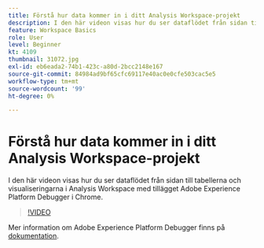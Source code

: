 ```yaml
---
title: Förstå hur data kommer in i ditt Analysis Workspace-projekt
description: I den här videon visas hur du ser dataflödet från sidan till tabellerna och visualiseringarna i Analysis Workspace med tillägget Adobe Experience Platform Debugger i Chrome.
feature: Workspace Basics
role: User
level: Beginner
kt: 4109
thumbnail: 31072.jpg
exl-id: eb6eada2-74b1-423c-a80d-2bcc2148e167
source-git-commit: 84984ad9bf65cfc69117e40ac0e0cfe503cac5e5
workflow-type: tm+mt
source-wordcount: '99'
ht-degree: 0%

---
```


# Förstå hur data kommer in i ditt Analysis Workspace-projekt

I den här videon visas hur du ser dataflödet från sidan till tabellerna och visualiseringarna i Analysis Workspace med tillägget Adobe Experience Platform Debugger i Chrome.

>[!VIDEO](https://video.tv.adobe.com/v/31072/?quality=12&learn=on)

Mer information om Adobe Experience Platform Debugger finns på [dokumentation](https://experienceleague.adobe.com/docs/debugger/using-v2/experience-cloud-debugger.html).


